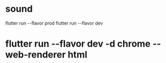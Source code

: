 # sound

flutter run --flavor prod
flutter run --flavor dev

# flutter run --flavor dev -d chrome --web-renderer html